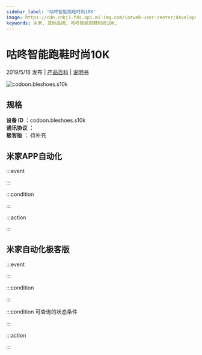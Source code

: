 ```yaml
---
sidebar_label: '咕咚智能跑鞋时尚10K'
image: https://cdn.cnbj1.fds.api.mi-img.com/iotweb-user-center/developer_1678870890133aQtsy7cl.png?GalaxyAccessKeyId=AKVGLQWBOVIRQ3XLEW&Expires=9223372036854775807&Signature=gk1VGvIWK1DV1TX3gxigSLSysZo=
keywords: 米家, 其他品牌, 咕咚智能跑鞋时尚10K, 
---
```

# 咕咚智能跑鞋时尚10K

2019/5/16 发布 | [产品百科](https://home.mi.com/webapp/content/baike/product/index.html?model=codoon.bleshoes.s10k/) | [说明书](https://home.mi.com/views/introduction.html?model=codoon.bleshoes.s10k&region=cn)

![codoon.bleshoes.s10k](https://cdn.cnbj1.fds.api.mi-img.com/iotweb-user-center/developer_1678870890133aQtsy7cl.png?GalaxyAccessKeyId=AKVGLQWBOVIRQ3XLEW&Expires=9223372036854775807&Signature=gk1VGvIWK1DV1TX3gxigSLSysZo=)

## 规格  
> 
**设备 ID** ：codoon.bleshoes.s10k  
**通讯协议** ：  
**极客版**  ： 待补充 


## 米家APP自动化  

:::event  

:::

:::condition  

:::

:::action   

:::

## 米家自动化极客版  

:::event  

:::

:::condition  

:::

:::condition 可查询的状态条件  

:::

:::action  

:::

        
